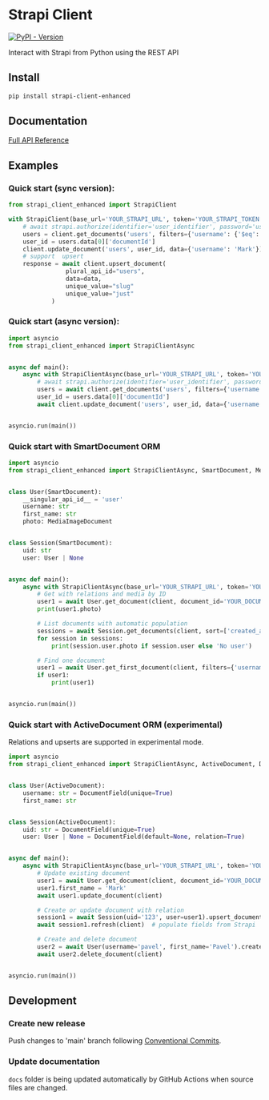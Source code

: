 # Strapi Client

[![PyPI - Version](https://img.shields.io/pypi/v/strapi-client)](https://pypi.org/project/strapi-client/)

Interact with Strapi from Python using the REST API

## Install

```bash
pip install strapi-client-enhanced
```

## Documentation

[Full API Reference](https://github.com/zpzxgcr/strapi-client/)

## Examples

### Quick start (sync version):

```python
from strapi_client_enhanced import StrapiClient

with StrapiClient(base_url='YOUR_STRAPI_URL', token='YOUR_STRAPI_TOKEN') as client:
    # await strapi.authorize(identifier='user_identifier', password='user_password')  # Optional
    users = client.get_documents('users', filters={'username': {'$eq': 'Pavel'}})
    user_id = users.data[0]['documentId']
    client.update_document('users', user_id, data={'username': 'Mark'})
    # support  upsert
    response = await client.upsert_document(
                plural_api_id="users", 
                data=data,
                unique_value="slug"
                unique_value="just"
            )
```

### Quick start (async version):

```python
import asyncio
from strapi_client_enhanced import StrapiClientAsync


async def main():
    async with StrapiClientAsync(base_url='YOUR_STRAPI_URL', token='YOUR_STRAPI_TOKEN') as client:
        # await strapi.authorize(identifier='user_identifier', password='user_password')  # Optional
        users = await client.get_documents('users', filters={'username': {'$eq': 'Pavel'}})
        user_id = users.data[0]['documentId']
        await client.update_document('users', user_id, data={'username': 'Mark'})


asyncio.run(main())
```

### Quick start with SmartDocument ORM

```python
import asyncio
from strapi_client_enhanced import StrapiClientAsync, SmartDocument, MediaImageDocument


class User(SmartDocument):
    __singular_api_id__ = 'user'
    username: str
    first_name: str
    photo: MediaImageDocument


class Session(SmartDocument):
    uid: str
    user: User | None


async def main():
    async with StrapiClientAsync(base_url='YOUR_STRAPI_URL', token='YOUR_STRAPI_TOKEN') as client:
        # Get with relations and media by ID
        user1 = await User.get_document(client, document_id='YOUR_DOCUMENT_ID')
        print(user1.photo)

        # List documents with automatic population
        sessions = await Session.get_documents(client, sort=['created_at'])
        for session in sessions:
            print(session.user.photo if session.user else 'No user')

        # Find one document
        user1 = await User.get_first_document(client, filters={'username': 'Mark'})
        if user1:
            print(user1)


asyncio.run(main())
```

### Quick start with ActiveDocument ORM (experimental)

Relations and upserts are supported in experimental mode.

```python
import asyncio
from strapi_client_enhanced import StrapiClientAsync, ActiveDocument, DocumentField


class User(ActiveDocument):
    username: str = DocumentField(unique=True)
    first_name: str


class Session(ActiveDocument):
    uid: str = DocumentField(unique=True)
    user: User | None = DocumentField(default=None, relation=True)


async def main():
    async with StrapiClientAsync(base_url='YOUR_STRAPI_URL', token='YOUR_STRAPI_TOKEN') as client:
        # Update existing document
        user1 = await User.get_document(client, document_id='YOUR_DOCUMENT_ID')
        user1.first_name = 'Mark'
        await user1.update_document(client)

        # Create or update document with relation
        session1 = await Session(uid='123', user=user1).upsert_document(client)
        await session1.refresh(client)  # populate fields from Strapi

        # Create and delete document
        user2 = await User(username='pavel', first_name='Pavel').create_document(client)
        await user2.delete_document(client)


asyncio.run(main())
```

## Development

### Create new release

Push changes to 'main' branch following [Conventional Commits](https://www.conventionalcommits.org/en/v1.0.0/).

### Update documentation

`docs` folder is being updated automatically by GitHub Actions when source files are changed.
